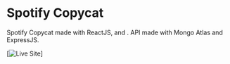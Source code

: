 # Spotify Copycat

Spotify Copycat made with ReactJS,  and . API made with Mongo Atlas and ExpressJS.

[![Live Site](https://img.shields.io/static/v1?label=&message=Live%20Site&color=0ABF53&style=for-the-badge)]
